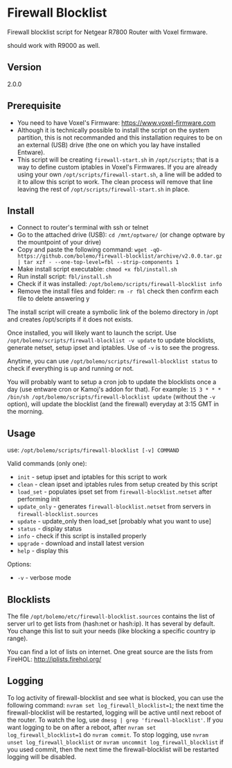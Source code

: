 # Firewall Blocklist
Firewall blocklist script for Netgear R7800 Router with Voxel firmware.

should work with R9000 as well.

## Version
2.0.0

## Prerequisite
* You need to have Voxel's Firmware: https://www.voxel-firmware.com
* Although it is technically possible to install the script on the system partition, this is not recommanded and this installation requires to be on an external (USB) drive (the one on which you lay have installed Entware).
* This script will be creating `firewall-start.sh` in `/opt/scripts`; that is a way to define custom iptables in Voxel's Firmwares. If you are already using your own `/opt/scripts/firewall-start.sh`, a line will be added to it to allow this script to work. The clean process will remove that line leaving the rest of `/opt/scripts/firewall-start.sh` in place.

## Install
* Connect to router's terminal with ssh or telnet
* Go to the attached drive (USB): `cd /mnt/optware/` (or change optware by the mountpoint of your drive)
* Copy and paste the following command: `wget -qO- https://github.com/bolemo/firewall-blocklist/archive/v2.0.0.tar.gz | tar xzf - --one-top-level=fbl --strip-components 1`
* Make install script executable: `chmod +x fbl/install.sh`
* Run install script: `fbl/install.sh`
* Check if it was installed: `/opt/bolemo/scripts/firewall-blocklist info`
* Remove the install files and folder: `rm -r fbl` check then confirm each file to delete answering y

The install script will create a symbolic link of the bolemo directory in /opt and creates /opt/scripts if it does not exists.

Once installed, you will likely want to launch the script.
Use `/opt/bolemo/scripts/firewall-blocklist -v update` to update blocklists, generate netset, setup ipset and iptables. Use of `-v` is to see the progress.

Anytime, you can use `/opt/bolemo/scripts/firewall-blocklist status` to check if everything is up and running or not.

You will probably want to setup a cron job to update the blocklists once a day (use entware cron or Kamoj's addon for that). For example: `15 3 * * * /bin/sh /opt/bolemo/scripts/firewall-blocklist update` (without the `-v` option), will update the blocklist (and the firewall) everyday at 3:15 GMT in the morning.

## Usage
use: `/opt/bolemo/scripts/firewall-blocklist [-v] COMMAND`

Valid commands (only one):
* `init` - setup ipset and iptables for this script to work
* `clean` - clean ipset and iptables rules from setup created by this script
* `load_set` - populates ipset set from `firewall-blocklist.netset` after performing init
* `update_only` - generates `firewall-blocklist.netset` from servers in `firewall-blocklist.sources`
* `update` - update_only then load_set [probably what you want to use]
* `status` - display status
* `info` - check if this script is installed properly
* `upgrade` - download and install latest version
* `help` - display this

Options:
* `-v` - verbose mode

## Blocklists
The file `/opt/bolemo/etc/firewall-blocklist.sources` contains the list of server url to get lists from (hash:net or hash:ip). It has several by default. You change this list to suit your needs (like blocking a specific country ip range).

You can find a lot of lists on internet. One great source are the lists from FireHOL: http://iplists.firehol.org/

## Logging
To log activity of firewall-blocklist and see what is blocked, you can use the following command: `nvram set log_firewall_blocklist=1`; the next time the firewall-blocklist will be restarted, logging will be active until next reboot of the router. To watch the log, use `dmesg | grep 'firewall-blocklist'`. If you want logging to be on after a reboot, after `nvram set log_firewall_blocklist=1` do `nvram commit`.
To stop logging, use `nvram unset log_firewall_blocklist` or `nvram uncommit log_firewall_blocklist` if you used commit, then the next time the firewall-blocklist will be restarted logging will be disabled.
